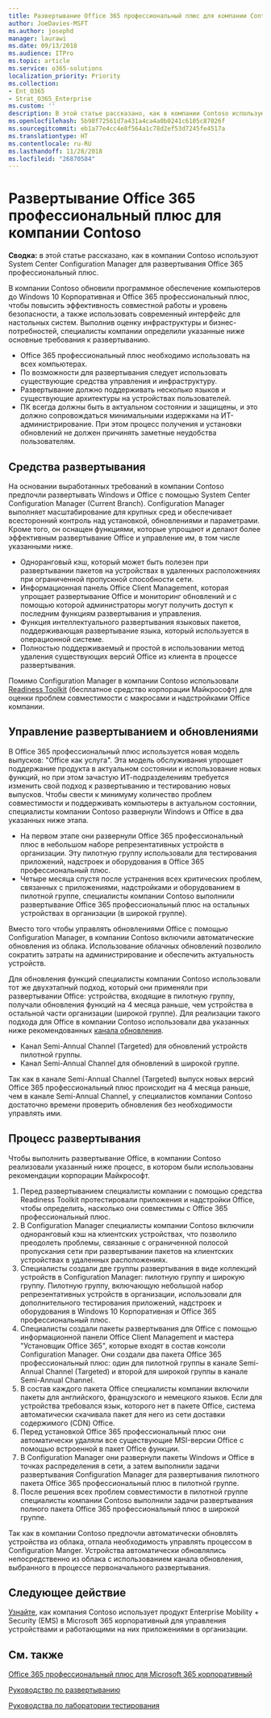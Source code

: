```yaml
---
title: Развертывание Office 365 профессиональный плюс для компании Contoso
author: JoeDavies-MSFT
ms.author: josephd
manager: laurawi
ms.date: 09/13/2018
ms.audience: ITPro
ms.topic: article
ms.service: o365-solutions
localization_priority: Priority
ms.collection:
- Ent_O365
- Strat_O365_Enterprise
ms.custom: ''
description: В этой статье рассказано, как в компании Contoso используют System Center Configuration Manager для развертывания Office 365 профессиональный плюс.
ms.openlocfilehash: 5b98f72561d7a431a4ca4a0b0241c6105c87026f
ms.sourcegitcommit: eb1a77e4cc4e8f564a1c78d2ef53d7245fe4517a
ms.translationtype: HT
ms.contentlocale: ru-RU
ms.lasthandoff: 11/28/2018
ms.locfileid: "26870584"
---
```

# <a name="office-365-proplus-deployment-for-contoso"></a>Развертывание Office 365 профессиональный плюс для компании Contoso

**Сводка:** в этой статье рассказано, как в компании Contoso используют System Center Configuration Manager для развертывания Office 365 профессиональный плюс.

В компании Contoso обновили программное обеспечение компьютеров до Windows 10 Корпоративная и Office 365 профессиональный плюс, чтобы повысить эффективность совместной работы и уровень безопасности, а также использовать современный интерфейс для настольных систем. Выполнив оценку инфраструктуры и бизнес-потребностей, специалисты компании определили указанные ниже основные требования к развертыванию.

- Office 365 профессиональный плюс необходимо использовать на всех компьютерах.
- По возможности для развертывания следует использовать существующие средства управления и инфраструктуру.
- Развертывание должно поддерживать несколько языков и существующие архитектуры на устройствах пользователей.
- ПК всегда должны быть в актуальном состоянии и защищены, и это должно сопровождаться минимальными издержками на ИТ-администрирование. При этом процесс получения и установки обновлений не должен причинять заметные неудобства пользователям.

## <a name="deployment-tools"></a>Средства развертывания

На основании выработанных требований в компании Contoso предпочли развертывать Windows и Office с помощью System Center Configuration Manager (Current Branch). Configuration Manager выполняет масштабирование для крупных сред и обеспечивает всесторонний контроль над установкой, обновлениями и параметрами. Кроме того, он оснащен функциями, которые упрощают и делают более эффективным развертывание Office и управление им, в том числе указанными ниже.

- Одноранговый кэш, который может быть полезен при развертывании пакетов на устройствах в удаленных расположениях при ограниченной пропускной способности сети.
- Информационная панель Office Client Management, которая упрощает развертывание Office и мониторинг обновлений и с помощью которой администраторы могут получить доступ к последним функциям развертывания и управления.
- Функция интеллектуального развертывания языковых пакетов, поддерживающая развертывание языка, который используется в операционной системе.
- Полностью поддерживаемый и простой в использовании метод удаления существующих версий Office из клиента в процессе развертывания.

Помимо Configuration Manager в компании Contoso использовали [Readiness Toolkit](https://docs.microsoft.com/deployoffice/use-the-readiness-toolkit-to-assess-application-compatibility-for-office-365-pro) (бесплатное средство корпорации Майкрософт) для оценки проблем совместимости с макросами и надстройками Office компании.

## <a name="managing-the-deployment-and-updates"></a>Управление развертыванием и обновлениями

В Office 365 профессиональный плюс используется новая модель выпусков: "Office как услуга". Эта модель обслуживания упрощает поддержание продукта в актуальном состоянии и использование новых функций, но при этом зачастую ИТ-подразделениям требуется изменить свой подход к развертыванию и тестированию новых выпусков. Чтобы свести к минимуму количество проблем совместимости и поддерживать компьютеры в актуальном состоянии, специалисты компании Contoso развернули Windows и Office в два указанных ниже этапа. 

- На первом этапе они развернули Office 365 профессиональный плюс в небольшом наборе репрезентативных устройств в организации. Эту пилотную группу использовали для тестирования приложений, надстроек и оборудования в Office 365 профессиональный плюс.
- Четыре месяца спустя после устранения всех критических проблем, связанных с приложениями, надстройками и оборудованием в пилотной группе, специалисты компании Contoso выполнили развертывание Office 365 профессиональный плюс на остальных устройствах в организации (в широкой группе). 

Вместо того чтобы управлять обновлениями Office с помощью Configuration Manager, в компании Contoso включили автоматические обновления из облака. Использование облачных обновлений позволило сократить затраты на администрирование и обеспечить актуальность устройств. 

Для обновления функций специалисты компании Contoso использовали тот же двухэтапный подход, который они применяли при развертывании Office: устройства, входящие в пилотную группу, получали обновления функций на 4 месяца раньше, чем устройства в остальной части организации (широкой группе). Для реализации такого подхода для Office в компании Contoso использовали два указанных ниже рекомендованных [канала обновления](https://docs.microsoft.com/DeployOffice/overview-of-update-channels-for-office-365-proplus). 

- Канал Semi-Annual Channel (Targeted) для обновлений устройств пилотной группы. 
- Канал Semi-Annual Channel для обновлений в широкой группе. 

Так как в канале Semi-Annual Channel (Targeted) выпуск новых версий Office 365 профессиональный плюс происходит на 4 месяца раньше, чем в канале Semi-Annual Channel, у специалистов компании Contoso достаточно времени проверить обновления без необходимости управлять ими. 

## <a name="deployment-process"></a>Процесс развертывания

Чтобы выполнить развертывание Office, в компании Contoso реализовали указанный ниже процесс, в котором были использованы рекомендации корпорации Майкрософт.

1. Перед развертыванием специалисты компании с помощью средства Readiness Toolkit протестировали приложения и надстройки Office, чтобы определить, насколько они совместимы с Office 365 профессиональный плюс.
2. В Configuration Manager специалисты компании Contoso включили одноранговый кэш на клиентских устройствах, что позволило преодолеть проблемы, связанные с ограниченной полосой пропускания сети при развертывании пакетов на клиентских устройствах в удаленных расположениях. 
3. Специалисты создали две группы развертывания в виде коллекций устройств в Configuration Manager: пилотную группу и широкую группу. Пилотную группу, включающую небольшой набор репрезентативных устройств в организации, использовали для дополнительного тестирования приложений, надстроек и оборудования в Windows 10 Корпоративная и Office 365 профессиональный плюс. 
4. Специалисты создали пакеты развертывания для Office с помощью информационной панели Office Client Management и мастера "Установщик Office 365", которые входят в состав консоли Configuration Manager. Они создали два пакета Office 365 профессиональный плюс: один для пилотной группы в канале Semi-Annual Channel (Targeted) и второй для широкой группы в канале Semi-Annual Channel. 
5. В состав каждого пакета Office специалисты компании включили пакеты для английского, французского и немецкого языков. Если для устройства требовался язык, которого нет в пакете Office, система автоматически скачивала пакет для него из сети доставки содержимого (CDN) Office.
6. Перед установкой Office 365 профессиональный плюс они автоматически удаляли все существующие MSI-версии Office с помощью встроенной в пакет Office функции.
7. В Configuration Manager они развернули пакеты Windows и Office в точках распределения в сети, а затем выполнили задачи развертывания Configuration Manager для развертывания пилотного пакета Office 365 профессиональный плюс в пилотной группе.
8. После решения всех проблем совместимости в пилотной группе специалисты компании Contoso выполнили задачи развертывания полного пакета Office 365 профессиональный плюс в широкой группе.

Так как в компании Contoso предпочли автоматически обновлять устройства из облака, отпала необходимость управлять процессом в Configuration Manger. Устройства автоматически обновлялись непосредственно из облака с использованием канала обновления, выбранного в процессе первоначального развертывания. 

## <a name="next-step"></a>Следующее действие

[Узнайте](contoso-mdm.md), как компания Contoso использует продукт Enterprise Mobility + Security (EMS) в Microsoft 365 корпоративный для управления устройствами и работающими на них приложениями в организации.

## <a name="see-also"></a>См. также

[Office 365 профессиональный плюс для Microsoft 365 корпоративный](office365proplus-infrastructure.md)

[Руководство по развертыванию](deploy-microsoft-365-enterprise.md)

[Руководства по лаборатории тестирования](m365-enterprise-test-lab-guides.md)
